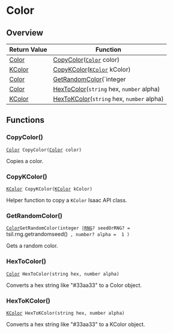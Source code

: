 # Color

## Overview

| Return Value | Function |
| - | - |
| [Color](https://wofsauge.github.io/IsaacDocs/rep/Color.html) | [CopyColor](color.md#copycolor)([`Color`](https://wofsauge.github.io/IsaacDocs/rep/Color.html) color) |
| [KColor](https://wofsauge.github.io/IsaacDocs/rep/KColor.html) | [CopyKColor](color.md#copykcolor)([`KColor`](https://wofsauge.github.io/IsaacDocs/rep/KColor.html) kColor) |
| [Color](https://wofsauge.github.io/IsaacDocs/rep/Color.html) | [GetRandomColor](color.md#getrandomcolor)(`integer | `[`RNG`](https://wofsauge.github.io/IsaacDocs/rep/RNG.html)`?` seedOrRNG? =  `tsil.rng.getrandomseed()` , `number?` alpha =  1 ) |
| [Color](https://wofsauge.github.io/IsaacDocs/rep/Color.html) | [HexToColor](color.md#hextocolor)(`string` hex, `number` alpha) |
| [KColor](https://wofsauge.github.io/IsaacDocs/rep/KColor.html) | [HexToKColor](color.md#hextokcolor)(`string` hex, `number` alpha) |

## Functions

### CopyColor()

[`Color`](https://wofsauge.github.io/IsaacDocs/rep/Color.html)` CopyColor(`[`Color`](https://wofsauge.github.io/IsaacDocs/rep/Color.html)` color)`

Copies a color. 

### CopyKColor()

[`KColor`](https://wofsauge.github.io/IsaacDocs/rep/KColor.html)` CopyKColor(`[`KColor`](https://wofsauge.github.io/IsaacDocs/rep/KColor.html)` kColor)`

Helper function to copy a `KColor` Isaac API class. 

### GetRandomColor()

[`Color`](https://wofsauge.github.io/IsaacDocs/rep/Color.html)` GetRandomColor(integer | `[`RNG`](https://wofsauge.github.io/IsaacDocs/rep/RNG.html)`? seedOrRNG? =  `tsil.rng.getrandomseed()` , number? alpha =  1 )`

Gets a random color. 

### HexToColor()

[`Color`](https://wofsauge.github.io/IsaacDocs/rep/Color.html)` HexToColor(string hex, number alpha)`

Converts a hex string like "#33aa33" to a Color object. 

### HexToKColor()

[`KColor`](https://wofsauge.github.io/IsaacDocs/rep/KColor.html)` HexToKColor(string hex, number alpha)`

Converts a hex string like "#33aa33" to a KColor object. 

